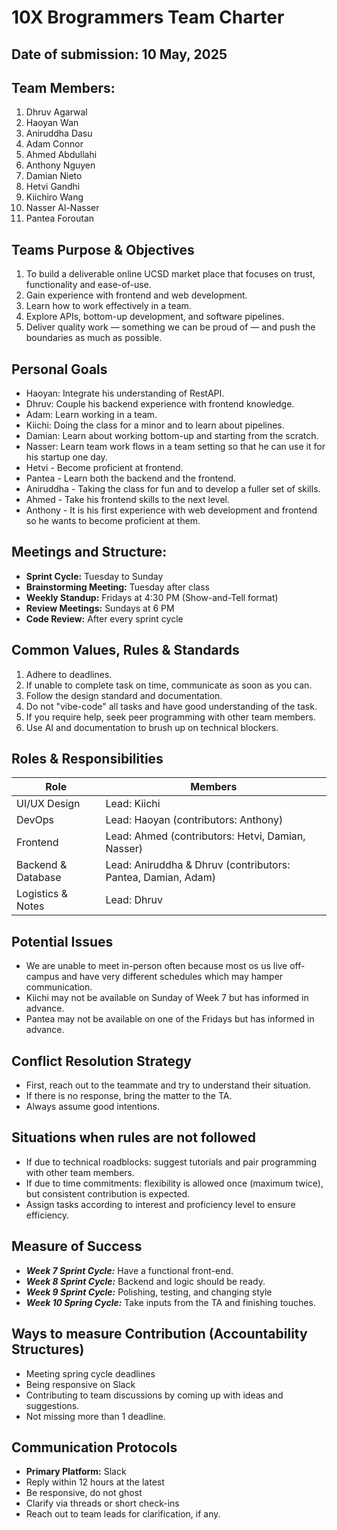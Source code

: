 # 10X Brogrammers Team Charter 

## Date of submission: 10 May, 2025

## Team Members:
1. Dhruv Agarwal
2. Haoyan Wan
3. Aniruddha Dasu
4. Adam Connor
5. Ahmed Abdullahi
6. Anthony Nguyen
7. Damian Nieto
8. Hetvi Gandhi
9. Kiichiro Wang
10. Nasser Al-Nasser
11. Pantea Foroutan

## Teams Purpose & Objectives
1. To build a deliverable online UCSD market place that focuses on trust, functionality and ease-of-use. 
2. Gain experience with frontend and web development.
3. Learn how to work effectively in a team.
4. Explore APIs, bottom-up development, and software pipelines. 
5. Deliver quality work — something we can be proud of — and push the boundaries as much as possible.


## Personal Goals
- Haoyan: Integrate his understanding of RestAPI.
- Dhruv: Couple his backend experience with frontend knowledge.
- Adam: Learn working in a team.
- Kiichi: Doing the class for a minor and to learn about pipelines.
- Damian: Learn about working bottom-up and starting from the scratch.
- Nasser: Learn team work flows in a team setting so that he can use it for his startup one day.
- Hetvi - Become proficient at frontend.
- Pantea - Learn both the backend and the frontend.
- Aniruddha - Taking the class for fun and to develop a fuller set of skills.
- Ahmed - Take his frontend skills to the next level. 
- Anthony - It is his first experience with web development and frontend so he wants to become proficient at them. 

## Meetings and Structure:
- **Sprint Cycle:** Tuesday to Sunday
- **Brainstorming Meeting:** Tuesday after class
- **Weekly Standup:** Fridays at 4:30 PM (Show-and-Tell format)
- **Review Meetings:** Sundays at 6 PM 
- **Code Review:** After every sprint cycle 

## Common Values, Rules & Standards 
1. Adhere to deadlines.
2. If unable to complete task on time, communicate as soon as you can. 
3. Follow the design standard and documentation. 
4. Do not "vibe-code" all tasks and have good understanding of the task. 
5. If you require help, seek peer programming with other team members. 
6. Use AI and documentation to brush up on technical blockers.


## Roles & Responsibilities 
| Role               | Members                           |
|--------------------|-----------------------------------|
| UI/UX Design       | Lead: Kiichi                            |
| DevOps      | Lead: Haoyan  (contributors: Anthony)                          |
| Frontend           | Lead: Ahmed (contributors: Hetvi, Damian, Nasser)        |
| Backend & Database | Lead: Aniruddha & Dhruv (contributors: Pantea, Damian, Adam)   |
| Logistics & Notes  | Lead: Dhruv                             |


## Potential Issues
- We are unable to meet in-person often because most os us live off-campus and have very different schedules which may hamper communication. 
- Kiichi may not be available on Sunday of Week 7 but has informed in advance. 
- Pantea may not be available on one of the Fridays but has informed in advance.


## Conflict Resolution Strategy 
- First, reach out to the teammate and try to understand their situation.
- If there is no response, bring the matter to the TA.
- Always assume good intentions.

## Situations when rules are not followed
- If due to technical roadblocks: suggest tutorials and pair programming with other team members.
- If due to time commitments: flexibility is allowed once (maximum twice), but consistent contribution is expected. 
- Assign tasks according to interest and proficiency level to ensure efficiency. 


## Measure of Success
- ***Week 7 Sprint Cycle:*** Have a functional front-end.
- ***Week 8 Sprint Cycle:*** Backend and logic should be ready. 
- ***Week 9 Sprint Cycle:*** Polishing, testing, and changing style
- ***Week 10 Spring Cycle:*** Take inputs from the TA and finishing touches. 




## Ways to measure Contribution (Accountability Structures)
- Meeting spring cycle deadlines
- Being responsive on Slack
- Contributing to team discussions by coming up with ideas and suggestions. 
- Not missing more than 1 deadline. 


## Communication Protocols 
- **Primary Platform:** Slack
- Reply within 12 hours at the latest
- Be responsive, do not ghost 
- Clarify via threads or short check-ins 
- Reach out to team leads for clarification, if any. 
